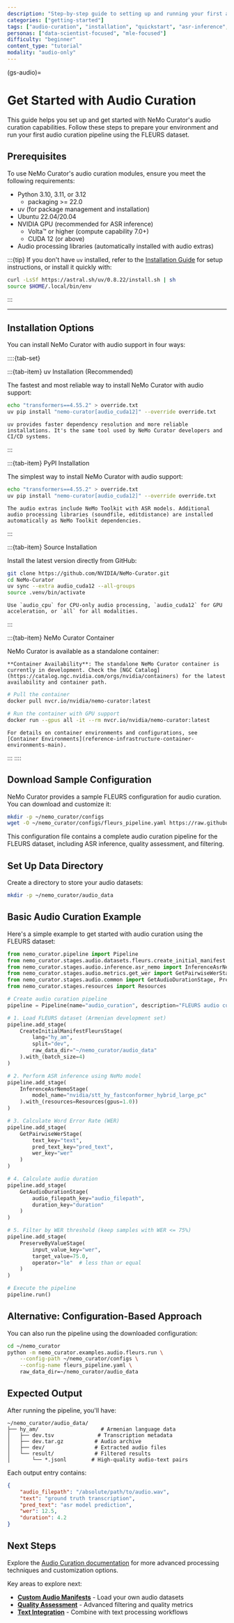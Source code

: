 ```yaml
---
description: "Step-by-step guide to setting up and running your first audio curation pipeline with NeMo Curator"
categories: ["getting-started"]
tags: ["audio-curation", "installation", "quickstart", "asr-inference", "quality-filtering", "nemo-toolkit"]
personas: ["data-scientist-focused", "mle-focused"]
difficulty: "beginner"
content_type: "tutorial"
modality: "audio-only"
---
```


(gs-audio)=

# Get Started with Audio Curation

This guide helps you set up and get started with NeMo Curator's audio curation capabilities. Follow these steps to prepare your environment and run your first audio curation pipeline using the FLEURS dataset.

## Prerequisites

To use NeMo Curator's audio curation modules, ensure you meet the following requirements:

* Python 3.10, 3.11, or 3.12
  * packaging >= 22.0
* uv (for package management and installation)
* Ubuntu 22.04/20.04
* NVIDIA GPU (recommended for ASR inference)
  * Volta™ or higher (compute capability 7.0+)
  * CUDA 12 (or above)
* Audio processing libraries (automatically installed with audio extras)


:::{tip}
If you don't have `uv` installed, refer to the [Installation Guide](../admin/installation.md) for setup instructions, or install it quickly with:

```bash
curl -LsSf https://astral.sh/uv/0.8.22/install.sh | sh
source $HOME/.local/bin/env
```

:::

---

## Installation Options

You can install NeMo Curator with audio support in four ways:

::::{tab-set}

:::{tab-item} uv Installation (Recommended)

The fastest and most reliable way to install NeMo Curator with audio support:

```bash
echo "transformers==4.55.2" > override.txt
uv pip install "nemo-curator[audio_cuda12]" --override override.txt
```

```{note}
uv provides faster dependency resolution and more reliable installations. It's the same tool used by NeMo Curator developers and CI/CD systems.
```

:::

:::{tab-item} PyPI Installation

The simplest way to install NeMo Curator with audio support:

```bash
echo "transformers==4.55.2" > override.txt
uv pip install "nemo-curator[audio_cuda12]" --override override.txt
```

```{note}
The audio extras include NeMo Toolkit with ASR models. Additional audio processing libraries (soundfile, editdistance) are installed automatically as NeMo Toolkit dependencies.
```

:::

:::{tab-item} Source Installation

Install the latest version directly from GitHub:

```bash
git clone https://github.com/NVIDIA/NeMo-Curator.git
cd NeMo-Curator
uv sync --extra audio_cuda12 --all-groups
source .venv/bin/activate 
```

```{note}
Use `audio_cpu` for CPU-only audio processing, `audio_cuda12` for GPU acceleration, or `all` for all modalities.
```

:::

:::{tab-item} NeMo Curator Container

NeMo Curator is available as a standalone container:

```{warning}
**Container Availability**: The standalone NeMo Curator container is currently in development. Check the [NGC Catalog](https://catalog.ngc.nvidia.com/orgs/nvidia/containers) for the latest availability and container path.
```

```bash
# Pull the container
docker pull nvcr.io/nvidia/nemo-curator:latest

# Run the container with GPU support
docker run --gpus all -it --rm nvcr.io/nvidia/nemo-curator:latest
```

```{seealso}
For details on container environments and configurations, see [Container Environments](reference-infrastructure-container-environments-main).
```

:::
::::

## Download Sample Configuration

NeMo Curator provides a sample FLEURS configuration for audio curation. You can download and customize it:

```bash
mkdir -p ~/nemo_curator/configs
wget -O ~/nemo_curator/configs/fleurs_pipeline.yaml https://raw.githubusercontent.com/NVIDIA/NeMo-Curator/main/tutorials/audio/fleurs/pipeline.yaml
```

This configuration file contains a complete audio curation pipeline for the FLEURS dataset, including ASR inference, quality assessment, and filtering.

## Set Up Data Directory

Create a directory to store your audio datasets:

```bash
mkdir -p ~/nemo_curator/audio_data
```

## Basic Audio Curation Example

Here's a simple example to get started with audio curation using the FLEURS dataset:

```python
from nemo_curator.pipeline import Pipeline
from nemo_curator.stages.audio.datasets.fleurs.create_initial_manifest import CreateInitialManifestFleursStage
from nemo_curator.stages.audio.inference.asr_nemo import InferenceAsrNemoStage
from nemo_curator.stages.audio.metrics.get_wer import GetPairwiseWerStage
from nemo_curator.stages.audio.common import GetAudioDurationStage, PreserveByValueStage
from nemo_curator.stages.resources import Resources

# Create audio curation pipeline
pipeline = Pipeline(name="audio_curation", description="FLEURS audio curation with ASR and WER filtering")

# 1. Load FLEURS dataset (Armenian development set)
pipeline.add_stage(
    CreateInitialManifestFleursStage(
        lang="hy_am",
        split="dev", 
        raw_data_dir="~/nemo_curator/audio_data"
    ).with_(batch_size=4)
)

# 2. Perform ASR inference using NeMo model
pipeline.add_stage(
    InferenceAsrNemoStage(
        model_name="nvidia/stt_hy_fastconformer_hybrid_large_pc"
    ).with_(resources=Resources(gpus=1.0))
)

# 3. Calculate Word Error Rate (WER)
pipeline.add_stage(
    GetPairwiseWerStage(
        text_key="text",
        pred_text_key="pred_text", 
        wer_key="wer"
    )
)

# 4. Calculate audio duration
pipeline.add_stage(
    GetAudioDurationStage(
        audio_filepath_key="audio_filepath",
        duration_key="duration"
    )
)

# 5. Filter by WER threshold (keep samples with WER <= 75%)
pipeline.add_stage(
    PreserveByValueStage(
        input_value_key="wer",
        target_value=75.0,
        operator="le"  # less than or equal
    )
)

# Execute the pipeline
pipeline.run()
```

## Alternative: Configuration-Based Approach

You can also run the pipeline using the downloaded configuration:

```bash
cd ~/nemo_curator
python -m nemo_curator.examples.audio.fleurs.run \
    --config-path ~/nemo_curator/configs \
    --config-name fleurs_pipeline.yaml \
    raw_data_dir=~/nemo_curator/audio_data
```

## Expected Output

After running the pipeline, you'll have:

```text
~/nemo_curator/audio_data/
├── hy_am/                    # Armenian language data
│   ├── dev.tsv              # Transcription metadata
│   ├── dev.tar.gz          # Audio archive
│   ├── dev/                # Extracted audio files
│   └── result/             # Filtered results
│       └── *.jsonl        # High-quality audio-text pairs
```

Each output entry contains:

```json
{
    "audio_filepath": "/absolute/path/to/audio.wav",
    "text": "ground truth transcription",
    "pred_text": "asr model prediction", 
    "wer": 12.5,
    "duration": 4.2
}
```

## Next Steps

Explore the [Audio Curation documentation](audio-overview) for more advanced processing techniques and customization options.

Key areas to explore next:

* **[Custom Audio Manifests](../curate-audio/load-data/custom-manifests.md)** - Load your own audio datasets
* **[Quality Assessment](../curate-audio/process-data/quality-assessment/index.md)** - Advanced filtering and quality metrics
* **[Text Integration](../curate-audio/process-data/text-integration/index.md)** - Combine with text processing workflows  